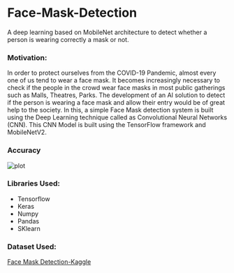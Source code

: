# Face-Mask-Detection
A deep learning based on MobileNet architecture to detect whether a person is wearing correctly a mask or not.

### Motivation:
In order to protect ourselves from the COVID-19 Pandemic, almost every one of us tend to wear a face mask. It becomes increasingly necessary to check if the people in the crowd wear face masks in most public gatherings such as Malls, Theatres, Parks. The development of an AI solution to detect if the person is wearing a face mask and allow their entry would be of great help to the society. In this, a simple Face Mask detection system is built using the Deep Learning technique called as Convolutional Neural Networks (CNN). This CNN Model is built using the TensorFlow framework and MobileNetV2.

### Accuracy 
![plot](https://user-images.githubusercontent.com/81975567/180618416-a7c0a712-c990-4eff-80bc-f48ab4fc5afa.png)


### Libraries Used:
- Tensorflow
- Keras
- Numpy
- Pandas
- SKlearn

### Dataset Used:
[Face Mask Detection-Kaggle](https://www.kaggle.com/datasets/ashishjangra27/face-mask-12k-images-dataset)


